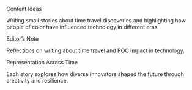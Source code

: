 Content Ideas

Writing small stories about time travel discoveries and highlighting how people of color have influenced technology in different eras.


Editor’s Note

Reflections on writing about time travel and POC impact in technology.


Representation Across Time

Each story explores how diverse innovators shaped the future through creativity and resilience.


